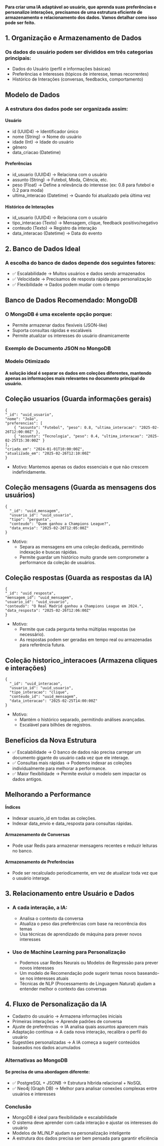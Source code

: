 #### Para criar uma IA adaptável ao usuário, que aprenda suas preferências e personalize interações, precisamos de uma estrutura eficiente de armazenamento e relacionamento dos dados. Vamos detalhar como isso pode ser feito.

## 1. Organização e Armazenamento de Dados

### Os dados do usuário podem ser divididos em três categorias principais:

 - Dados do Usuário (perfil e informações básicas)
 - Preferências e Interesses (tópicos de interesse, temas recorrentes)
 - Histórico de Interações (conversas, feedbacks, comportamento)

## Modelo de Dados

### A estrutura dos dados pode ser organizada assim:
#### Usuário

 - id (UUID4) → Identificador único
 - nome (String) → Nome do usuário
 - idade (Int) → Idade do usuário
 - gênero 
 - data_criacao (Datetime)

#### Preferências

 - id_usuario (UUID4) → Relaciona com o usuário
 - assunto (String) → Futebol, Moda, Ciência, etc.
 - peso (Float) → Define a relevância do interesse (ex: 0.8 para futebol e 0.2 para moda)
 - ultima_interacao (Datetime) → Quando foi atualizado pela última vez

#### Histórico de Interações

 - id_usuario (UUID4) → Relaciona com o usuário
 - tipo_interacao (Texto) → Mensagem, clique, feedback positivo/negativo
 - conteudo (Texto) → Registro da interação
 - data_interacao (Datetime) → Data do evento

## 2. Banco de Dados Ideal

### A escolha do banco de dados depende dos seguintes fatores:
- ✅ Escalabilidade → Muitos usuários e dados sendo armazenados
- ✅ Velocidade → Precisamos de resposta rápida para personalização
- ✅ Flexibilidade → Dados podem mudar com o tempo

## Banco de Dados Recomendado: MongoDB

### O MongoDB é uma excelente opção porque:

 - Permite armazenar dados flexíveis (JSON-like)
 - Suporta consultas rápidas e escaláveis
 - Permite atualizar os interesses do usuário dinamicamente

### Exemplo de Documento JSON no MongoDB

  ### Modelo Otimizado
  #### A solução ideal é separar os dados em coleções diferentes, mantendo apenas as informações mais relevantes no documento principal do usuário.
  ## Coleção usuarios (Guarda informações gerais)

    {
    "_id": "uuid_usuario",
    "nome": "João",
    "preferencias": [
        { "assunto": "Futebol", "peso": 0.8, "ultima_interacao": "2025-02-26T12:00:00Z" },
        { "assunto": "Tecnologia", "peso": 0.4, "ultima_interacao": "2025-02-25T15:30:00Z" }
    ],
    "criado_em": "2024-01-01T10:00:00Z",
    "atualizado_em": "2025-02-26T12:10:00Z"
    }
   * Motivo: Mantemos apenas os dados essenciais e que não crescem indefinidamente. 

  ## Coleção mensagens (Guarda as mensagens dos usuários)

    {
      "_id": "uuid_mensagem",
      "usuario_id": "uuid_usuario",
      "tipo": "pergunta",
      "conteudo": "Quem ganhou a Champions League?",
      "data_envio": "2025-02-26T12:05:00Z"
    }
   * Motivo:
      * Separa as mensagens em uma coleção dedicada, permitindo indexação e buscas rápidas.
      * Permite guardar um histórico muito grande sem comprometer a performance da coleção de usuários.

  ## Coleção respostas (Guarda as respostas da IA)

    {
    "_id": "uuid_resposta",
    "mensagem_id": "uuid_mensagem",
    "usuario_id": "uuid_usuario",
    "conteudo": "O Real Madrid ganhou a Champions League em 2024.",
    "data_resposta": "2025-02-26T12:06:00Z"
    }
   * Motivo:
      * Permite que cada pergunta tenha múltiplas respostas (se necessário).
      * As respostas podem ser geradas em tempo real ou armazenadas para referência futura.

  ## Coleção historico_interacoes (Armazena cliques e interações)

    {
      "_id": "uuid_interacao",
      "usuario_id": "uuid_usuario",
      "tipo_interacao": "clique",
      "conteudo_id": "uuid_mensagem",
      "data_interacao": "2025-02-25T14:00:00Z"
    }
   * Motivo:
      * Mantém o histórico separado, permitindo análises avançadas.
      * Escalável para bilhões de registros.

  ## Benefícios da Nova Estrutura
  * ✅ Escalabilidade → O banco de dados não precisa carregar um documento gigante do usuário cada vez que ele interage.
  * ✅ Consultas mais rápidas → Podemos indexar as coleções individualmente para melhorar a performance.
  * ✅ Maior flexibilidade → Permite evoluir o modelo sem impactar os dados antigos.

  ## Melhorando a Performance

   #### Índices
   - Indexar usuario_id em todas as coleções.
   - Indexar data_envio e data_resposta para consultas rápidas.

   #### Armazenamento de Conversas
   - Pode usar Redis para armazenar mensagens recentes e reduzir leituras no banco.

   #### Armazenamento de Preferências
   - Pode ser recalculado periodicamente, em vez de atualizar toda vez que o usuário interage.
 

## 3. Relacionamento entre Usuário e Dados

- ### A cada interação, a IA:
     - Analisa o contexto da conversa
     - Atualiza o peso das preferências com base na recorrência dos temas
     - Usa técnicas de aprendizado de máquina para prever novos interesses

- ### Uso de Machine Learning para Personalização
     - Podemos usar Redes Neurais ou Modelos de Regressão para prever novos interesses
     - Um modelo de Recomendação pode sugerir temas novos baseando-se nos interesses atuais
     - Técnicas de NLP (Processamento de Linguagem Natural) ajudam a entender melhor o contexto das conversas


## 4. Fluxo de Personalização da IA

 - Cadastro do usuário → Armazena informações iniciais
 - Primeiras interações → Aprende padrões de conversa
 - Ajuste de preferências → IA analisa quais assuntos aparecem mais
 - Adaptação contínua → A cada nova interação, recalibra o perfil do usuário
 - Sugestões personalizadas → A IA começa a sugerir conteúdos baseados nos dados acumulados

### Alternativas ao MongoDB

#### Se precisa de uma abordagem diferente:
 - ✅ PostgreSQL + JSONB → Estrutura híbrida relacional + NoSQL
 - ✅ Neo4j (Graph DB) → Melhor para analisar conexões complexas entre usuários e interesses

### Conclusão

 - MongoDB é ideal para flexibilidade e escalabilidade
 - O sistema deve aprender com cada interação e ajustar os interesses do usuário
 - Modelos de ML/NLP ajudam na personalização inteligente
 - A estrutura dos dados precisa ser bem pensada para garantir eficiência
